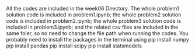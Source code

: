 All the codes are included in the week06 Directory. 
The whole problem1 solution code is included in problem1.ipynb; the whole problem2 solution code is included in problem2.ipynb; the whole problem3 solution code is included in problem3.ipynb;
and the related csv files are included in the same foler, so no need to change the file path when running the codes. 
You probably need to install the packages in the terminal using pip install numpy pip install pandas pip install scipy pip install statsmodels
